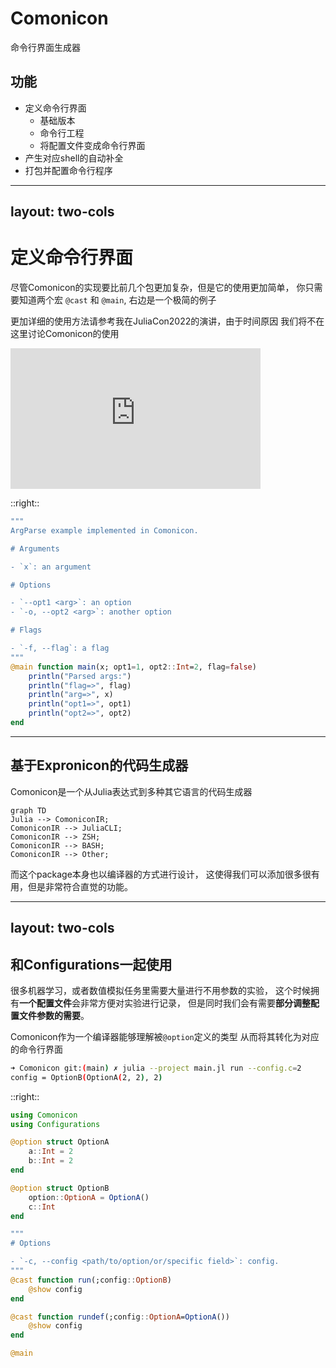 # Comonicon

命令行界面生成器

## 功能

- 定义命令行界面
    - 基础版本
    - 命令行工程
    - 将配置文件变成命令行界面
- 产生对应shell的自动补全
- 打包并配置命令行程序

---
layout: two-cols
---

# 定义命令行界面

尽管Comonicon的实现要比前几个包更加复杂，但是它的使用更加简单，
你只需要知道两个宏 `@cast` 和 `@main`, 右边是一个极简的例子

<v-click>

更加详细的使用方法请参考我在JuliaCon2022的演讲，由于时间原因
我们将不在这里讨论Comonicon的使用

<iframe width="400" height="225" src="https://www.youtube.com/embed/aXocCnO1w0k" title="YouTube video player" frameborder="0" allow="accelerometer; autoplay; clipboard-write; encrypted-media; gyroscope; picture-in-picture" allowfullscreen></iframe>

</v-click>

::right::

```julia
"""
ArgParse example implemented in Comonicon.

# Arguments

- `x`: an argument

# Options

- `--opt1 <arg>`: an option
- `-o, --opt2 <arg>`: another option

# Flags

- `-f, --flag`: a flag
"""
@main function main(x; opt1=1, opt2::Int=2, flag=false)
    println("Parsed args:")
    println("flag=>", flag)
    println("arg=>", x)
    println("opt1=>", opt1)
    println("opt2=>", opt2)
end
```

---

## 基于Expronicon的代码生成器

Comonicon是一个从Julia表达式到多种其它语言的代码生成器

```mermaid {theme: 'neutral', scale: 0.8}
graph TD
Julia --> ComoniconIR;
ComoniconIR --> JuliaCLI;
ComoniconIR --> ZSH;
ComoniconIR --> BASH;
ComoniconIR --> Other;
```

而这个package本身也以编译器的方式进行设计，
这使得我们可以添加很多很有用，但是非常符合直觉的功能。

---
layout: two-cols
---

## 和Configurations一起使用

很多机器学习，或者数值模拟任务里需要大量进行不用参数的实验，
这个时候拥有**一个配置文件**会非常方便对实验进行记录，
但是同时我们会有需要**部分调整配置文件参数的需要**。

Comonicon作为一个编译器能够理解被`@option`定义的类型
从而将其转化为对应的命令行界面

```sh
➜ Comonicon git:(main) ✗ julia --project main.jl run --config.c=2
config = OptionB(OptionA(2, 2), 2)
```

::right::

```julia
using Comonicon
using Configurations

@option struct OptionA
    a::Int = 2
    b::Int = 2
end

@option struct OptionB
    option::OptionA = OptionA()
    c::Int
end

"""
# Options

- `-c, --config <path/to/option/or/specific field>`: config.
"""
@cast function run(;config::OptionB)
    @show config
end

@cast function rundef(;config::OptionA=OptionA())
    @show config
end

@main
```